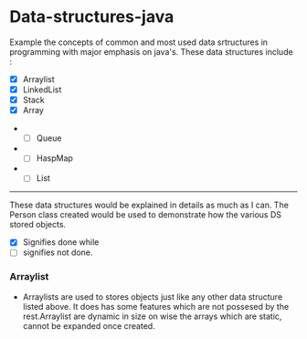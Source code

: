 # Data-structures-java
Example the concepts of common and most used data srtructures in programming with major emphasis on java's.
These data structures include : 
 - [x] Arraylist
 - [x] LinkedList
 - [x] Stack
 - [x] Array
* - [ ] Queue
* - [ ] HaspMap
* - [ ] List
**************
These data structures would be explained in details as much as I can.
The Person class created would be used to demonstrate how the various DS stored objects.

- [x] Signifies done while
- [ ] signifies not done.
### Arraylist 
 - Arraylists are used to stores objects just like any other data structure listed above. It does has some features which are not possesed by the rest.Arraylist are dynamic in size on wise the arrays which are static, cannot be expanded once created.
